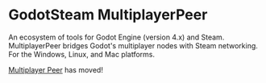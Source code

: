 # GodotSteam MultiplayerPeer
An ecosystem of tools for Godot Engine (version 4.x) and Steam. MultiplayerPeer bridges Godot's multiplayer nodes with Steam networking. For the Windows, Linux, and Mac platforms.

[Multiplayer Peer](https://github.com/GodotSteam/MultiplayerPeer) has moved!
